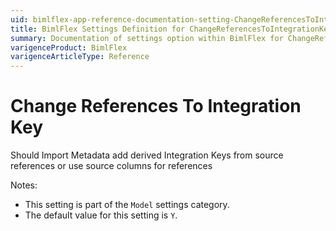 ```yaml
---
uid: bimlflex-app-reference-documentation-setting-ChangeReferencesToIntegrationKey
title: BimlFlex Settings Definition for ChangeReferencesToIntegrationKey
summary: Documentation of settings option within BimlFlex for ChangeReferencesToIntegrationKey
varigenceProduct: BimlFlex
varigenceArticleType: Reference
---
```


# Change References To Integration Key

Should Import Metadata add derived Integration Keys from source references or use source columns for references

Notes:
* This setting is part of the `Model` settings category.
 * The default value for this setting is `Y`.
